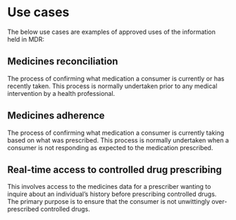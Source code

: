 # Use cases

The below use cases are examples of approved uses of the information held in MDR:

## Medicines reconciliation

The process of confirming what medication a consumer is currently or has recently taken. This
process is normally undertaken prior to any medical intervention by a health professional.

## Medicines adherence

The process of confirming what medication a consumer is currently taking based on what was
prescribed. This process is normally undertaken when a consumer is not responding as expected to
the medication prescribed.

## Real-time access to controlled drug prescribing

This involves access to the medicines data for a prescriber wanting to inquire about an individual’s
history before prescribing controlled drugs. The primary purpose is to ensure that the consumer is
not unwittingly over-prescribed controlled drugs.